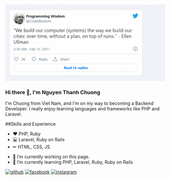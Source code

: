 ![ Programming Enthusiast](https://github.com/nguyenthanhchuong184/nguyenthanhchuong184/blob/main/Capture1_auto_x2.jpg)

### Hi there 👋, I'm Nguyen Thanh Chuong
I'm Chuong from Viet Nam, and I'm on my way to becoming a Backend Developer. I really enjoy learning languages and frameworks like PHP and Laravel.

##Skills and Experience
* ❤ PHP, Ruby
* 💻 Laravel, Ruby on Rails
* ✏ HTML, CSS, JS

- 🔭 I’m currently working on this page. 
- 🌱 I’m currently learning PHP, Laravel, Ruby, Ruby on Rails 


[<img src='https://cdn.jsdelivr.net/npm/simple-icons@3.0.1/icons/github.svg' alt='github' height='40'>](https://github.com/https://github.com/nguyenthanhchuong184)  [<img src='https://cdn.jsdelivr.net/npm/simple-icons@3.0.1/icons/facebook.svg' alt='facebook' height='40'>](https://www.facebook.com/https://www.facebook.com/chuongnguyenm/)  [<img src='https://cdn.jsdelivr.net/npm/simple-icons@3.0.1/icons/instagram.svg' alt='instagram' height='40'>](https://www.instagram.com/https://www.instagram.com/ntc.0481//)  

